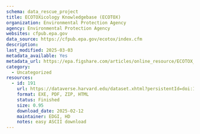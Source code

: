 ```yaml
---
schema: data_rescue_project 
title: ECOTOXicology Knowledgebase (ECOTOX)
organization: Environmental Protection Agency
agency: Environmental Protection Agency
websites: cfpub.epa.gov
data_source: https://cfpub.epa.gov/ecotox/index.cfm
description: 
last_modified: 2025-03-03
metadata_available: Yes
metadata_url: https://epa.figshare.com/articles/online_resource/ECOTOX_5_6_User_Guide/26764645?file=48991039
category:
  - Uncategorized
resources:
  - id: 191
    url: https://dataverse.harvard.edu/dataset.xhtml?persistentId=doi:10.7910/DVN/LTVQUK
    format: EXE, PDF, ZIP, HTML
    status: Finished
    size: 0.95
    download_date: 2025-02-12
    maintainer: EDGI, HD
    notes: easy ASCII download
---
```


